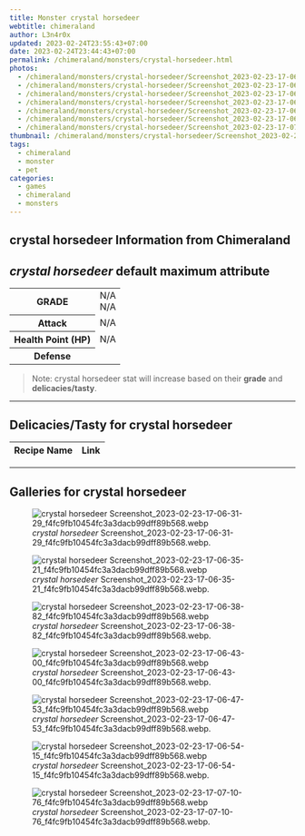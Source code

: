 ```yaml
---
title: Monster crystal horsedeer
webtitle: chimeraland
author: L3n4r0x
updated: 2023-02-24T23:55:43+07:00
date: 2023-02-24T23:44:43+07:00
permalink: /chimeraland/monsters/crystal-horsedeer.html
photos:
  - /chimeraland/monsters/crystal-horsedeer/Screenshot_2023-02-23-17-06-31-29_f4fc9fb10454fc3a3dacb99dff89b568.webp
  - /chimeraland/monsters/crystal-horsedeer/Screenshot_2023-02-23-17-06-35-21_f4fc9fb10454fc3a3dacb99dff89b568.webp
  - /chimeraland/monsters/crystal-horsedeer/Screenshot_2023-02-23-17-06-38-82_f4fc9fb10454fc3a3dacb99dff89b568.webp
  - /chimeraland/monsters/crystal-horsedeer/Screenshot_2023-02-23-17-06-43-00_f4fc9fb10454fc3a3dacb99dff89b568.webp
  - /chimeraland/monsters/crystal-horsedeer/Screenshot_2023-02-23-17-06-47-53_f4fc9fb10454fc3a3dacb99dff89b568.webp
  - /chimeraland/monsters/crystal-horsedeer/Screenshot_2023-02-23-17-06-54-15_f4fc9fb10454fc3a3dacb99dff89b568.webp
  - /chimeraland/monsters/crystal-horsedeer/Screenshot_2023-02-23-17-07-10-76_f4fc9fb10454fc3a3dacb99dff89b568.webp
thumbnail: /chimeraland/monsters/crystal-horsedeer/Screenshot_2023-02-23-17-06-31-29_f4fc9fb10454fc3a3dacb99dff89b568.webp
tags:
  - chimeraland
  - monster
  - pet
categories:
  - games
  - chimeraland
  - monsters
---
```


<link
  rel="stylesheet"
  href="https://rawcdn.githack.com/dimaslanjaka/Web-Manajemen/870a349/css/bootstrap-5-3-0-alpha3-wrapper.css"
/>
<section id="bootstrap-wrapper">
  <div data-bs-theme="dark">
    <h2>crystal horsedeer Information from Chimeraland</h2>
    <h2 id="attribute"><i>crystal horsedeer</i> default maximum attribute</h2>
    <div class="row">
      <div class="col mb-2">
        <div class="card">
          <div class="card-body">
            <table>
              <tr>
                <th>GRADE</th>
                <td>N/A <br />N/A</td>
              </tr>
              <tr>
                <th>Attack</th>
                <td>N/A</td>
              </tr>
              <tr>
                <th>Health Point (HP)</th>
                <td>N/A</td>
              </tr>
              <tr>
                <th>Defense</th>
                <td></td>
              </tr>
            </table>
          </div>
        </div>
      </div>
    </div>
    <blockquote class="bd-callout bd-callout-warning">
      Note: crystal horsedeer stat will increase based on their <b>grade</b> and
      <b>delicacies/tasty</b>.
    </blockquote>
    <hr />
    <h2 id="delicacies">Delicacies/Tasty for crystal horsedeer</h2>
    <div class="card">
      <div class="card-body">
        <div class="table-responsive">
          <table class="table table-striped">
            <thead>
              <tr>
                <th>Recipe Name</th>
                <th>Link</th>
              </tr>
            </thead>
            <tbody></tbody>
          </table>
        </div>
      </div>
    </div>
    <hr />
    <div id="gallery">
      <h2>Galleries for crystal horsedeer</h2>
      <div class="row">
        <div class="col-lg-6 col-12">
          <figure>
            <img
              src="https://www.webmanajemen.com/chimeraland/monsters/crystal-horsedeer/Screenshot_2023-02-23-17-06-31-29_f4fc9fb10454fc3a3dacb99dff89b568.webp"
              alt="crystal horsedeer Screenshot_2023-02-23-17-06-31-29_f4fc9fb10454fc3a3dacb99dff89b568.webp"
            />
            <figcaption style="word-wrap: break-word">
              <i>crystal horsedeer</i>
              Screenshot_2023-02-23-17-06-31-29_f4fc9fb10454fc3a3dacb99dff89b568.webp.
            </figcaption>
          </figure>
        </div>
        <div class="col-lg-6 col-12">
          <figure>
            <img
              src="https://www.webmanajemen.com/chimeraland/monsters/crystal-horsedeer/Screenshot_2023-02-23-17-06-35-21_f4fc9fb10454fc3a3dacb99dff89b568.webp"
              alt="crystal horsedeer Screenshot_2023-02-23-17-06-35-21_f4fc9fb10454fc3a3dacb99dff89b568.webp"
            />
            <figcaption style="word-wrap: break-word">
              <i>crystal horsedeer</i>
              Screenshot_2023-02-23-17-06-35-21_f4fc9fb10454fc3a3dacb99dff89b568.webp.
            </figcaption>
          </figure>
        </div>
        <div class="col-lg-6 col-12">
          <figure>
            <img
              src="https://www.webmanajemen.com/chimeraland/monsters/crystal-horsedeer/Screenshot_2023-02-23-17-06-38-82_f4fc9fb10454fc3a3dacb99dff89b568.webp"
              alt="crystal horsedeer Screenshot_2023-02-23-17-06-38-82_f4fc9fb10454fc3a3dacb99dff89b568.webp"
            />
            <figcaption style="word-wrap: break-word">
              <i>crystal horsedeer</i>
              Screenshot_2023-02-23-17-06-38-82_f4fc9fb10454fc3a3dacb99dff89b568.webp.
            </figcaption>
          </figure>
        </div>
        <div class="col-lg-6 col-12">
          <figure>
            <img
              src="https://www.webmanajemen.com/chimeraland/monsters/crystal-horsedeer/Screenshot_2023-02-23-17-06-43-00_f4fc9fb10454fc3a3dacb99dff89b568.webp"
              alt="crystal horsedeer Screenshot_2023-02-23-17-06-43-00_f4fc9fb10454fc3a3dacb99dff89b568.webp"
            />
            <figcaption style="word-wrap: break-word">
              <i>crystal horsedeer</i>
              Screenshot_2023-02-23-17-06-43-00_f4fc9fb10454fc3a3dacb99dff89b568.webp.
            </figcaption>
          </figure>
        </div>
        <div class="col-lg-6 col-12">
          <figure>
            <img
              src="https://www.webmanajemen.com/chimeraland/monsters/crystal-horsedeer/Screenshot_2023-02-23-17-06-47-53_f4fc9fb10454fc3a3dacb99dff89b568.webp"
              alt="crystal horsedeer Screenshot_2023-02-23-17-06-47-53_f4fc9fb10454fc3a3dacb99dff89b568.webp"
            />
            <figcaption style="word-wrap: break-word">
              <i>crystal horsedeer</i>
              Screenshot_2023-02-23-17-06-47-53_f4fc9fb10454fc3a3dacb99dff89b568.webp.
            </figcaption>
          </figure>
        </div>
        <div class="col-lg-6 col-12">
          <figure>
            <img
              src="https://www.webmanajemen.com/chimeraland/monsters/crystal-horsedeer/Screenshot_2023-02-23-17-06-54-15_f4fc9fb10454fc3a3dacb99dff89b568.webp"
              alt="crystal horsedeer Screenshot_2023-02-23-17-06-54-15_f4fc9fb10454fc3a3dacb99dff89b568.webp"
            />
            <figcaption style="word-wrap: break-word">
              <i>crystal horsedeer</i>
              Screenshot_2023-02-23-17-06-54-15_f4fc9fb10454fc3a3dacb99dff89b568.webp.
            </figcaption>
          </figure>
        </div>
        <div class="col-lg-6 col-12">
          <figure>
            <img
              src="https://www.webmanajemen.com/chimeraland/monsters/crystal-horsedeer/Screenshot_2023-02-23-17-07-10-76_f4fc9fb10454fc3a3dacb99dff89b568.webp"
              alt="crystal horsedeer Screenshot_2023-02-23-17-07-10-76_f4fc9fb10454fc3a3dacb99dff89b568.webp"
            />
            <figcaption style="word-wrap: break-word">
              <i>crystal horsedeer</i>
              Screenshot_2023-02-23-17-07-10-76_f4fc9fb10454fc3a3dacb99dff89b568.webp.
            </figcaption>
          </figure>
        </div>
      </div>
    </div>
  </div>
</section>